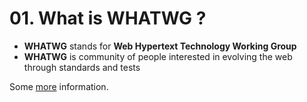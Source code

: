 # 01. What is WHATWG ?

- **WHATWG** stands for **Web Hypertext Technology Working Group**
- **WHATWG** is community of people interested in evolving the web through standards and tests

Some [more](https://whatwg.org/faq) information.
